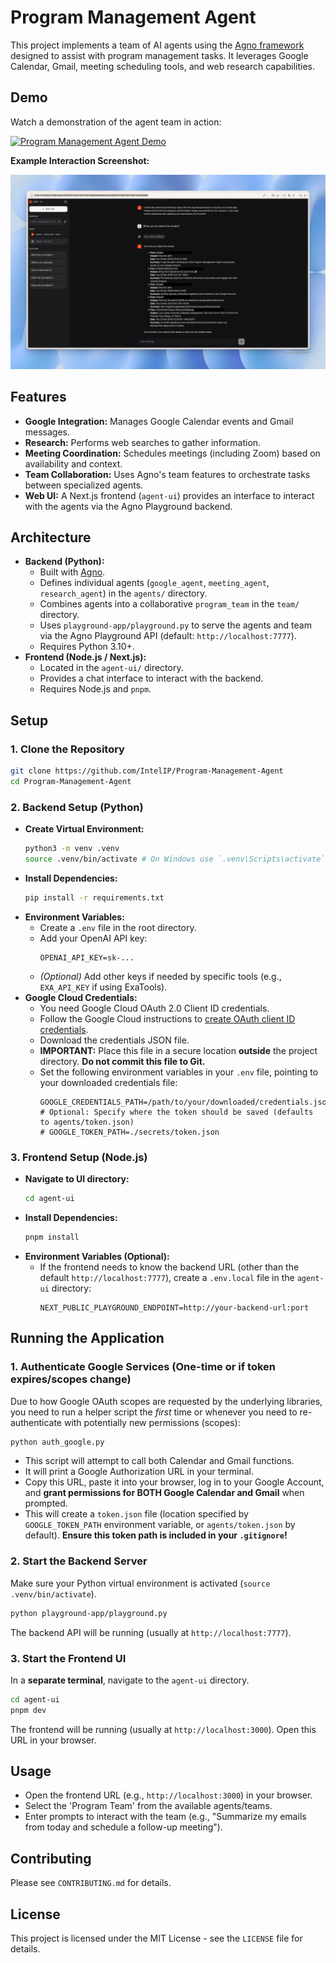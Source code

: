 # Program Management Agent

This project implements a team of AI agents using the [Agno framework](https://docs.agno.com/) designed to assist with program management tasks. It leverages Google Calendar, Gmail, meeting scheduling tools, and web research capabilities.

## Demo

Watch a demonstration of the agent team in action:

[![Program Management Agent Demo](http://img.youtube.com/vi/zXtCTlUYRMY/0.jpg)](https://youtu.be/zXtCTlUYRMY)

**Example Interaction Screenshot:**

![Example Agent Interaction Screenshot](media/Xnapper-2025-04-29-16.03.01.png)

## Features

*   **Google Integration:** Manages Google Calendar events and Gmail messages.
*   **Research:** Performs web searches to gather information.
*   **Meeting Coordination:** Schedules meetings (including Zoom) based on availability and context.
*   **Team Collaboration:** Uses Agno's team features to orchestrate tasks between specialized agents.
*   **Web UI:** A Next.js frontend (`agent-ui`) provides an interface to interact with the agents via the Agno Playground backend.

## Architecture

*   **Backend (Python):**
    *   Built with [Agno](https://docs.agno.com/).
    *   Defines individual agents (`google_agent`, `meeting_agent`, `research_agent`) in the `agents/` directory.
    *   Combines agents into a collaborative `program_team` in the `team/` directory.
    *   Uses `playground-app/playground.py` to serve the agents and team via the Agno Playground API (default: `http://localhost:7777`).
    *   Requires Python 3.10+.
*   **Frontend (Node.js / Next.js):**
    *   Located in the `agent-ui/` directory.
    *   Provides a chat interface to interact with the backend.
    *   Requires Node.js and `pnpm`.

## Setup

### 1. Clone the Repository

```bash
git clone https://github.com/IntelIP/Program-Management-Agent
cd Program-Management-Agent
```

### 2. Backend Setup (Python)

*   **Create Virtual Environment:**
    ```bash
    python3 -m venv .venv
    source .venv/bin/activate # On Windows use `.venv\Scripts\activate`
    ```
*   **Install Dependencies:**
    ```bash
    pip install -r requirements.txt
    ```
*   **Environment Variables:**
    *   Create a `.env` file in the root directory.
    *   Add your OpenAI API key:
        ```
        OPENAI_API_KEY=sk-...
        ```
    *   _(Optional)_ Add other keys if needed by specific tools (e.g., `EXA_API_KEY` if using ExaTools).
*   **Google Cloud Credentials:**
    *   You need Google Cloud OAuth 2.0 Client ID credentials.
    *   Follow the Google Cloud instructions to [create OAuth client ID credentials](https://developers.google.com/workspace/guides/create-credentials#oauth-client-id).
    *   Download the credentials JSON file.
    *   **IMPORTANT:** Place this file in a secure location **outside** the project directory. **Do not commit this file to Git.**
    *   Set the following environment variables in your `.env` file, pointing to your downloaded credentials file:
        ```
        GOOGLE_CREDENTIALS_PATH=/path/to/your/downloaded/credentials.json
        # Optional: Specify where the token should be saved (defaults to agents/token.json)
        # GOOGLE_TOKEN_PATH=./secrets/token.json 
        ```

### 3. Frontend Setup (Node.js)

*   **Navigate to UI directory:**
    ```bash
    cd agent-ui
    ```
*   **Install Dependencies:**
    ```bash
    pnpm install
    ```
*   **Environment Variables (Optional):**
    *   If the frontend needs to know the backend URL (other than the default `http://localhost:7777`), create a `.env.local` file in the `agent-ui` directory:
        ```
        NEXT_PUBLIC_PLAYGROUND_ENDPOINT=http://your-backend-url:port
        ```

## Running the Application

### 1. Authenticate Google Services (One-time or if token expires/scopes change)

Due to how Google OAuth scopes are requested by the underlying libraries, you need to run a helper script the *first* time or whenever you need to re-authenticate with potentially new permissions (scopes):

```bash
python auth_google.py
```

*   This script will attempt to call both Calendar and Gmail functions.
*   It will print a Google Authorization URL in your terminal.
*   Copy this URL, paste it into your browser, log in to your Google Account, and **grant permissions for BOTH Google Calendar and Gmail** when prompted.
*   This will create a `token.json` file (location specified by `GOOGLE_TOKEN_PATH` environment variable, or `agents/token.json` by default). **Ensure this token path is included in your `.gitignore`!**

### 2. Start the Backend Server

Make sure your Python virtual environment is activated (`source .venv/bin/activate`).

```bash
python playground-app/playground.py
```

The backend API will be running (usually at `http://localhost:7777`).

### 3. Start the Frontend UI

In a **separate terminal**, navigate to the `agent-ui` directory.

```bash
cd agent-ui
pnpm dev
```

The frontend will be running (usually at `http://localhost:3000`). Open this URL in your browser.

## Usage

*   Open the frontend URL (e.g., `http://localhost:3000`) in your browser.
*   Select the 'Program Team' from the available agents/teams.
*   Enter prompts to interact with the team (e.g., "Summarize my emails from today and schedule a follow-up meeting").

## Contributing

Please see `CONTRIBUTING.md` for details.

## License

This project is licensed under the MIT License - see the `LICENSE` file for details. 